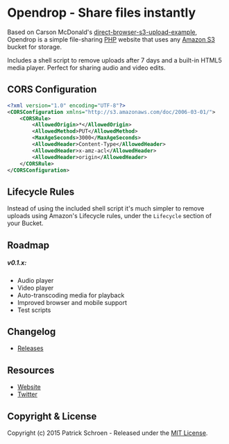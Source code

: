 # Opendrop - Share files instantly

Based on Carson McDonald's [direct-browser-s3-upload-example](https://github.com/carsonmcdonald/direct-browser-s3-upload-example), Opendrop is a simple file-sharing [PHP](http://php.net/) website that uses any [Amazon S3](http://aws.amazon.com/s3/) bucket for storage.

Includes a shell script to remove uploads after 7 days and a built-in HTML5 media player. Perfect for sharing audio and video edits.


## CORS Configuration

```xml
<?xml version="1.0" encoding="UTF-8"?>
<CORSConfiguration xmlns="http://s3.amazonaws.com/doc/2006-03-01/">
    <CORSRule>
        <AllowedOrigin>*</AllowedOrigin>
        <AllowedMethod>PUT</AllowedMethod>
        <MaxAgeSeconds>3000</MaxAgeSeconds>
        <AllowedHeader>Content-Type</AllowedHeader>
        <AllowedHeader>x-amz-acl</AllowedHeader>
        <AllowedHeader>origin</AllowedHeader>
    </CORSRule>
</CORSConfiguration>
```


## Lifecycle Rules

Instead of using the included shell script it's much simpler to remove uploads using Amazon's Lifecycle rules, under the `Lifecycle` section of your Bucket.


## Roadmap

##### v0.1.x:

* Audio player
* Video player
* Auto-transcoding media for playback
* Improved browser and mobile support
* Test scripts


## Changelog

* [Releases](https://github.com/pschroen/opendrop/releases)


## Resources

* [Website](http://opendrop.io/)
* [Twitter](https://twitter.com/opendrop)


## Copyright & License

Copyright (c) 2015 Patrick Schroen - Released under the [MIT License](LICENSE).
